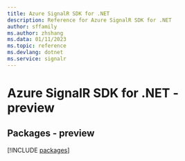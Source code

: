 ```yaml
---
title: Azure SignalR SDK for .NET
description: Reference for Azure SignalR SDK for .NET
author: sffamily
ms.author: zhshang
ms.data: 01/11/2023
ms.topic: reference
ms.devlang: dotnet
ms.service: signalr
---
```

# Azure SignalR SDK for .NET - preview
## Packages - preview
[!INCLUDE [packages](signalr-index.md)]